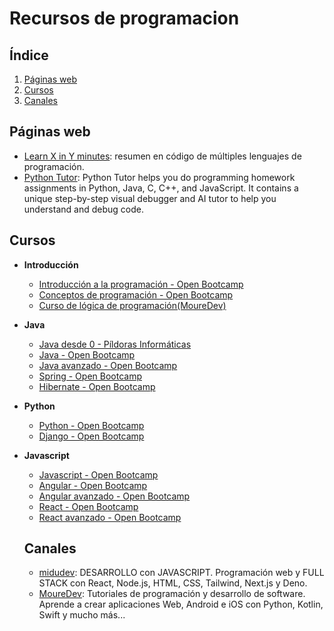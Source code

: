 # Recursos de programacion

## Índice
1. [Páginas web](#webs)
2. [Cursos](#cursos)
3. [Canales](#canales)


## Páginas web<a name="webs"></a>
* [Learn X in Y minutes](https://learnxinyminutes.com/docs/java/): resumen en código de múltiples lenguajes de programación.
* [Python Tutor](https://pythontutor.com/): Python Tutor helps you do programming homework assignments in Python, Java, C, C++, and JavaScript. It contains a unique step-by-step visual debugger and AI tutor to help you understand and debug code.

## Cursos<a name="cursos"></a>
* **Introducción**
  * [Introducción a la programación - Open Bootcamp](https://www.youtube.com/watch?v=P_7QAaWgvF8&list=PLkVpKYNT_U9c9Ziz0s23ruSgUMGtFGg5A&ab_channel=OpenBootcamp)
  * [Conceptos de programación - Open Bootcamp](https://www.youtube.com/watch?v=EObCEocJ3aw&list=PLkVpKYNT_U9c4RJ-XD2zoWa7A9og1TgzK&index=1&ab_channel=OpenBootcamp)
  * [Curso de lógica de programación(MoureDev)](https://www.youtube.com/watch?v=TdITcVD64zI&ab_channel=TodoCode)
* **Java**
  * [Java desde 0 - Píldoras Informáticas](https://www.youtube.com/watch?v=U709qY6S9rA&list=PLU8oAlHdN5BktAXdEVCLUYzvDyqRQJ2lk&ab_channel=pildorasinformaticas)
  * [Java - Open Bootcamp](https://www.youtube.com/watch?v=08f8_eHrarU&list=PLkVpKYNT_U9cD2VjlxgCsLzGCItSB9WUX&ab_channel=OpenBootcamp)
  * [Java avanzado - Open Bootcamp](https://www.youtube.com/watch?v=3BMrpuzDWes&list=PLkVpKYNT_U9cbo0XywpRGl-DFJEHDi9g5&ab_channel=OpenBootcamp)
  * [Spring - Open Bootcamp](https://www.youtube.com/watch?v=yFYE9s6gCp8&list=PLkVpKYNT_U9fGwrf_rVl-t_yjnixdsK6E&ab_channel=OpenBootcamp)
  * [Hibernate - Open Bootcamp](https://www.youtube.com/watch?v=BJY4966Z3KY&list=PLkVpKYNT_U9eTicIIaqR9YUoIZ5V4ZXpS&ab_channel=OpenBootcamp)
* **Python**
  * [Python - Open Bootcamp](https://www.youtube.com/watch?v=ziXpreifQ68&list=PLkVpKYNT_U9c_tu4YcockdrZg_2lnJINe&ab_channel=OpenBootcamp)
  * [Django - Open Bootcamp](https://www.youtube.com/watch?v=ydlwzwOUkyE&list=PLkVpKYNT_U9cl3hhVg_ROOlSY33uuBWZh&ab_channel=OpenBootcamp)
* **Javascript**
  * [Javascript - Open Bootcamp](https://www.youtube.com/watch?v=8OwZHiQBGBA&list=PLkVpKYNT_U9c0tO6p77Kn_LTx-hLhCDsY&ab_channel=OpenBootcamp)
  * [Angular - Open Bootcamp](https://www.youtube.com/watch?v=wYuQSYRawfc&list=PLkVpKYNT_U9eZnc8zOyXZnKVvzt9yWws0&ab_channel=OpenBootcamp)
  * [Angular avanzado - Open Bootcamp](https://www.youtube.com/watch?v=B7qQ274X0Hk&list=PLkVpKYNT_U9fL2zE_FJE-z5zjjDol7XI_&ab_channel=OpenBootcamp)
  * [React - Open Bootcamp](https://www.youtube.com/watch?v=xgfc6q5ieGQ&list=PLkVpKYNT_U9dDmskb637iTWmIZtG-3p7p&ab_channel=OpenBootcamp)
  * [React avanzado - Open Bootcamp](https://www.youtube.com/watch?v=3bJA8dah9d4&list=PLkVpKYNT_U9c432wIe1-o3UwsGMiQNIFm&ab_channel=OpenBootcamp)

  ## Canales<a name="canales"></a>
  * [midudev](https://www.youtube.com/@midudev): DESARROLLO con JAVASCRIPT. Programación web y FULL STACK con React, Node.js, HTML, CSS, Tailwind, Next.js y Deno.
  * [MoureDev](https://www.youtube.com/@mouredev): Tutoriales de programación y desarrollo de software. Aprende a crear aplicaciones Web, Android e iOS con Python, Kotlin, Swift y mucho más...
